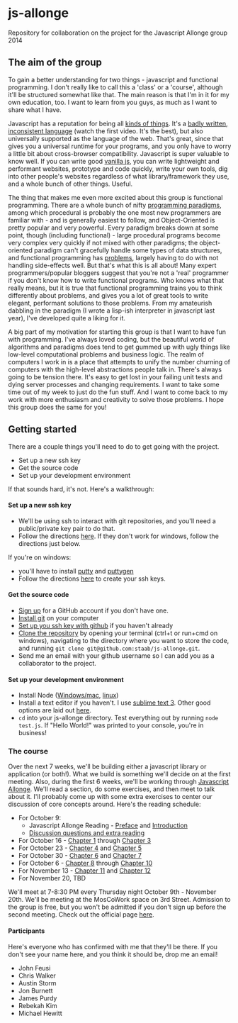 js-allonge
==========

Repository for collaboration on the project for the Javascript Allonge group 2014

## The aim of the group

To gain a better understanding for two things - javascript and functional programming. I don't really like to call this a 'class' or a 'course', although it'll be structured somewhat like that. The main reason is that I'm in it for my own education, too. I want to learn from you guys, as much as I want to share what I have.

Javascript has a reputation for being all [kinds of things](https://twitter.com/horse_js). It's a [badly written, inconsistent language](http://programmers.stackexchange.com/a/138188) (watch the first video. It's the best), but also universally supported as the language of the web. That's great, since that gives you a universal runtime for your programs, and you only have to worry a little bit about cross-browser compatibility. Javascript is super valuable to know well. If you can write good [vanilla js](http://vanilla-js.com/), you can write lightweight and performant websites, prototype and code quickly, write your own tools, dig into other people's websites regardless of what library/framework they use, and a whole bunch of other things. Useful.

The thing that makes me even more excited about this group is functional programming. There are a whole bunch of nifty [programming paradigms](http://en.wikipedia.org/wiki/Comparison_of_programming_paradigms), among which procedural is probably the one most new programmers are familiar with - and is generally easiest to follow, and Object-Oriented is pretty popular and very powerful. Every paradigm breaks down at some point, though (including functional) - large procedural programs become very complex very quickly if not mixed with other paradigms; the object-oriented paradigm can't gracefully handle some types of data structures, and functional programming has [problems](http://www.perlmonks.org/?node_id=450922), largely having to do with not handling side-effects well. But that's what this is all about! Many expert programmers/popular bloggers suggest that you're not a 'real' programmer if you don't know how to write functional programs. Who knows what that really means, but it is true that functional programming trains you to think differently about problems, and gives you a lot of great tools to write elegant, performant solutions to those problems. From my amateurish dabbling in the paradigm (I wrote a lisp-ish interpreter in javascript last year), I've developed quite a liking for it.

A big part of my motivation for starting this group is that I want to have fun with programming. I've always loved coding, but the beautiful world of algorithms and paradigms does tend to get gummed up with ugly things like low-level computational problems and business logic. The realm of computers I work in is a place that attempts to unify the number churning of computers with the high-level abstractions people talk in. There's always going to be tension there. It's easy to get lost in your failing unit tests and dying server processes and changing requirements. I want to take some time out of my week to just do the fun stuff. And I want to come back to my work with more enthusiasm and creativity to solve those problems. I hope this group does the same for you!


## Getting started

There are a couple things you'll need to do to get going with the project.

- Set up a new ssh key
- Get the source code
- Set up your development environment

If that sounds hard, it's not. Here's a walkthrough:

#### Set up a new ssh key

- We'll be using ssh to interact with git repositories, and you'll need a public/private key pair to do that.
- Follow the directions [here](https://help.github.com/articles/generating-ssh-keys). If they don't work for windows, follow the directions just below.

If you're on windows:
- you'll have to install [putty](http://the.earth.li/~sgtatham/putty/latest/x86/putty.exe) and [puttygen](http://the.earth.li/~sgtatham/putty/latest/x86/puttygen.exe)
- Follow the directions [here](https://www.digitalocean.com/community/tutorials/how-to-create-ssh-keys-with-putty-to-connect-to-a-vps) to create your ssh keys.

#### Get the source code

- [Sign up](https://github.com/) for a GitHub account if you don't have one.
- [Install git](http://git-scm.com/book/en/Getting-Started-Installing-Git) on your computer
- [Set up you ssh key with github](https://help.github.com/articles/generating-ssh-keys#step-3-add-your-ssh-key-to-github) if you haven't already
- [Clone the repository](http://git-scm.com/book/en/Git-Basics-Getting-a-Git-Repository) by opening your terminal (ctrl+t or run+cmd on windows), navigating to the directory where you want to store the code, and running `git clone git@github.com:staab/js-allonge.git`.
- Send me an email with your github username so I can add you as a collaborator to the project.

#### Set up your development environment

- Install Node ([Windows/mac](http://nodejs.org/download/), [linux](http://ask.xmodulo.com/install-node-js-linux.html))
- Install a text editor if you haven't. I use [sublime text 3](http://www.sublimetext.com/3). Other good options are laid out [here](http://www.sitepoint.com/sitepoint-smackdown-atom-vs-brackets-vs-light-table-vs-sublime-text/).
- `cd` into your js-allonge directory. Test everything out by running `node test.js`. If "Hello World!" was printed to your console, you're in business!


### The course

Over the next 7 weeks, we'll be building either a javascript library or application (or both!). What we build is something we'll decide on at the first meeting. Also, during the first 6 weeks, we'll be working through [Javascript Allonge](https://leanpub.com/javascript-allonge/read). We'll read a section, do some exercises, and then meet to talk about it. I'll probably come up with some extra exercises to center our discussion of core concepts around. Here's the reading schedule:

- <a name="october_9"> </a>For October 9:
    - Javascript Allonge Reading - [Preface](https://leanpub.com/javascript-allonge/read#leanpub-auto-a-pull-of-the-lever-prefaces) and [Introduction](https://leanpub.com/javascript-allonge/read#leanpub-auto-prelude-values-and-expressions)
    - [Discussion questions and extra reading](extra/prelude.md)
- <a name="october_16"> </a>For October 16 - [Chapter 1](https://leanpub.com/javascript-allonge/read#functions) through [Chapter 3](https://leanpub.com/javascript-allonge/read#leanpub-auto-recipes-with-basic-functions)
- <a name="october_23"> </a>For October 23 -  [Chapter 4](https://leanpub.com/javascript-allonge/read#references) and [Chapter 5](https://leanpub.com/javascript-allonge/read#leanpub-auto-recipes-with-rebinding-and-references)
- <a name="october_30"> </a>For October 30 -  [Chapter 6](https://leanpub.com/javascript-allonge/read#mutable) and [Chapter 7](https://leanpub.com/javascript-allonge/read#leanpub-auto-recipes-with-objects-mutations-and-state)
- <a name="october_6"> </a>For October 6 - [Chapter 8](https://leanpub.com/javascript-allonge/read#methods) through [Chapter 10](https://leanpub.com/javascript-allonge/read#processing)
- <a name="november_13"> </a>For November 13 - [Chapter 11](https://leanpub.com/javascript-allonge/read#redecorating) and [Chapter 12](https://leanpub.com/javascript-allonge/read#leanpub-auto-recipes-for-new-ideas)
- <a name="november_20"> </a>For November 20, TBD

We'll meet at 7-8:30 PM every Thursday night October 9th - November 20th. We'll be meeting at the MosCoWork space on 3rd Street. Admission to the group is free, but you won't be admitted if you don't sign up before the second meeting. Check out the official page [here](https://moscowork.com/javascript-allonge/).

#### Participants

Here's everyone who has confirmed with me that they'll be there. If you don't see your name here, and you think it should be, drop me an email!

- John Feusi
- Chris Walker
- Austin Storm
- Jon Burnett
- James Purdy
- Rebekah Kim
- Michael Hewitt